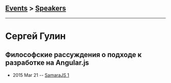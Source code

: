 ## [Events](../README.md) > [Speakers](../speakers.md)
---

# Cергей Гулин

## Философские рассуждения о подходе к разработке на Angular.js
- 2015 Mar 21 -- [SamaraJS 1](https://www.youtube.com/watch?v=si_z_aCszC8)    
